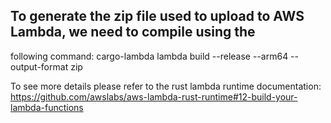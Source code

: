 ## To generate the zip file used to upload to AWS Lambda, we need to compile using the 
following command:
cargo-lambda lambda build --release --arm64 --output-format zip

To see more details please refer to the rust lambda runtime documentation:
https://github.com/awslabs/aws-lambda-rust-runtime#12-build-your-lambda-functions
